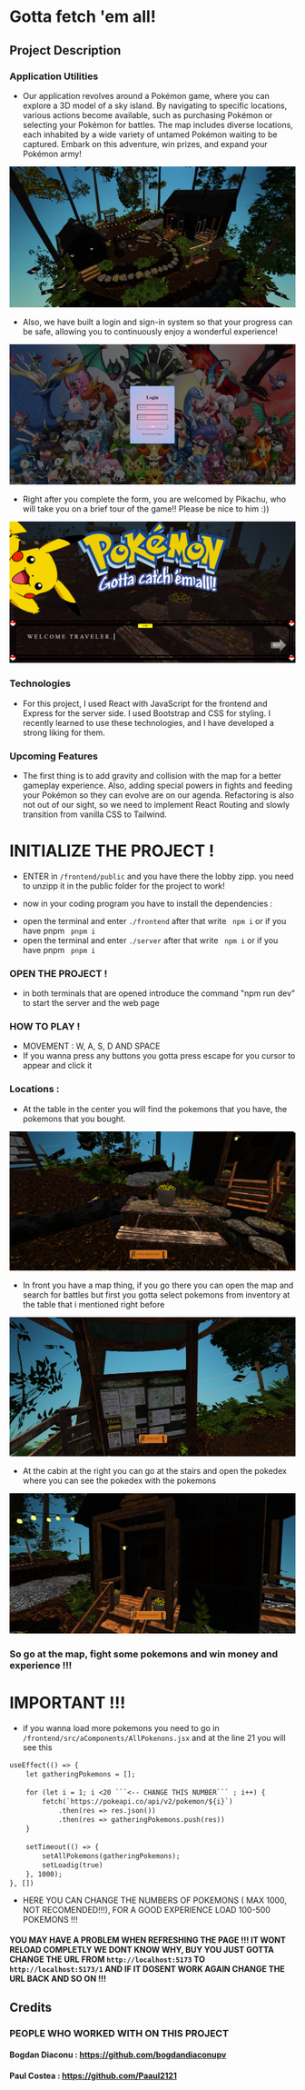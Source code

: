 # Gotta fetch 'em all!


## Project Description

### Application Utilities
- Our application revolves around a Pokémon game, where you can explore a 3D model of a sky island. By navigating to specific locations, various actions become available, such as purchasing Pokémon or selecting your Pokémon for battles. The map includes diverse locations, each inhabited by a wide variety of untamed Pokémon waiting to be captured. Embark on this adventure, win prizes, and expand your Pokémon army!

![Alt text](readMeImages/image3.png)

- Also, we have built a login and sign-in system so that your progress can be safe, allowing you to continuously enjoy a wonderful experience!

![Alt text](readMeImages/image.png)

- Right after you complete the form, you are welcomed by Pikachu, who will take you on a brief tour of the game!! Please be nice to him :))

![Alt text](readMeImages/image2.png)

### Technologies
- For this project, I used React with JavaScript for the frontend and Express for the server side. I used Bootstrap and CSS for styling. I recently learned to use these technologies, and I have developed a strong liking for them.

### Upcoming Features
- The first thing is to add gravity and collision with the map for a better gameplay experience. Also, adding special powers in fights and feeding your Pokémon so they can evolve are on our agenda. Refactoring is also not out of our sight, so we need to implement React Routing and slowly transition from vanilla CSS to Tailwind.

# INITIALIZE THE PROJECT !
  * ENTER in  ```/frontend/public``` and you have there the lobby zipp. you need to unzipp it in the public folder for the project to work!

  * now in your coding program you have to install the dependencies : 
   - open the terminal and enter ```./frontend``` after that write ``` npm i``` or if you have pnpm ``` pnpm i``` 
   - open the terminal and enter ```./server``` after that write ``` npm i``` or if you have pnpm ``` pnpm i``` 
### OPEN THE PROJECT ! 

  - in both terminals that are opened introduce the command "npm run dev" to start the server and the web page


 


### HOW TO PLAY !

  - MOVEMENT :  W, A, S, D AND SPACE
  - If you wanna press any buttons you gotta press escape for you cursor to appear and click it
  ### Locations : 
  - At the table in the center you will find the pokemons that you have, the pokemons that you bought.

![Alt text](readMeImages/image5.png)

  - In front you have a map thing, if you go there you can open the map and search for battles but first you gotta select pokemons from inventory at the table that i mentioned
  right before

  ![Alt text](readMeImages/image6.png)


  - At the cabin at the right you can go at the stairs and open the pokedex where you can see the pokedex with the pokemons

  ![Alt text](readMeImages/image4.png)

  ### So go at the map, fight some pokemons and win money and experience !!!

#
 # IMPORTANT !!!
  -  if you wanna load more pokemons you need to go in ```/frontend/src/aComponents/AllPokenons.jsx``` and at the line 21 you will see this 

    useEffect(() => {
        let gatheringPokemons = [];

        for (let i = 1; i <20 ```<-- CHANGE THIS NUMBER``` ; i++) {    
            fetch(`https://pokeapi.co/api/v2/pokemon/${i}`)       
                .then(res => res.json())
                .then(res => gatheringPokemons.push(res))
        }

        setTimeout(() => {
            setAllPokemons(gatheringPokemons);
            setLoadig(true)
        }, 1000);
    }, [])
   - HERE YOU CAN CHANGE THE NUMBERS OF POKEMONS ( MAX 1000, NOT RECOMENDED!!!), FOR A GOOD EXPERIENCE LOAD 100-500 POKEMONS !!!


#### YOU MAY HAVE A PROBLEM WHEN REFRESHING THE PAGE !!! IT WONT RELOAD COMPLETLY WE DONT KNOW WHY, BUY YOU JUST GOTTA CHANGE THE URL  FROM  ```http://localhost:5173``` TO ```http://localhost:5173/1``` AND IF IT DOSENT WORK AGAIN CHANGE THE URL BACK AND SO ON !!!

## Credits 
### PEOPLE WHO WORKED WITH ON THIS PROJECT 

 #### Bogdan Diaconu : https://github.com/bogdandiaconupv
 #### Paul Costea : https://github.com/Paaul2121

      

   
  